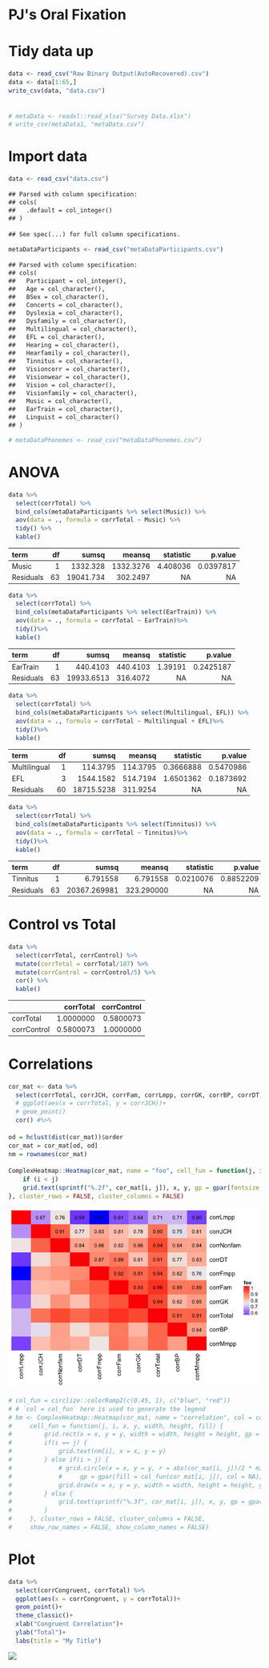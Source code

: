 PJ's Oral Fixation
================

Tidy data up
============

``` r
data <- read_csv("Raw Binary Output(AutoRecovered).csv")
data <- data[1:65,]
write_csv(data, "data.csv")


# metaData <- readxl::read_xlsx("Survey Data.xlsx")
# write_csv(metaData1, "metaData.csv")
```

Import data
===========

``` r
data <- read_csv("data.csv")
```

    ## Parsed with column specification:
    ## cols(
    ##   .default = col_integer()
    ## )

    ## See spec(...) for full column specifications.

``` r
metaDataParticipants <- read_csv("metaDataParticipants.csv")
```

    ## Parsed with column specification:
    ## cols(
    ##   Participant = col_integer(),
    ##   Age = col_character(),
    ##   BSex = col_character(),
    ##   Concerts = col_character(),
    ##   Dyslexia = col_character(),
    ##   Dysfamily = col_character(),
    ##   Multilingual = col_character(),
    ##   EFL = col_character(),
    ##   Hearing = col_character(),
    ##   Hearfamily = col_character(),
    ##   Tinnitus = col_character(),
    ##   Visioncorr = col_character(),
    ##   Visionwear = col_character(),
    ##   Vision = col_character(),
    ##   Visionfamily = col_character(),
    ##   Music = col_character(),
    ##   EarTrain = col_character(),
    ##   Linguist = col_character()
    ## )

``` r
# metaDataPhonemes <- read_csv("metaDataPhonemes.csv")
```

ANOVA
=====

``` r
data %>% 
  select(corrTotal) %>% 
  bind_cols(metaDataParticipants %>% select(Music)) %>% 
  aov(data = ., formula = corrTotal ~ Music) %>% 
  tidy() %>% 
  kable()
```

| term      |   df|      sumsq|     meansq|  statistic|    p.value|
|:----------|----:|----------:|----------:|----------:|----------:|
| Music     |    1|   1332.328|  1332.3276|   4.408036|  0.0397817|
| Residuals |   63|  19041.734|   302.2497|         NA|         NA|

``` r
data %>% 
  select(corrTotal) %>% 
  bind_cols(metaDataParticipants %>% select(EarTrain)) %>% 
  aov(data = ., formula = corrTotal ~ EarTrain)%>% 
  tidy()%>% 
  kable()
```

| term      |   df|       sumsq|    meansq|  statistic|    p.value|
|:----------|----:|-----------:|---------:|----------:|----------:|
| EarTrain  |    1|    440.4103|  440.4103|    1.39191|  0.2425187|
| Residuals |   63|  19933.6513|  316.4072|         NA|         NA|

``` r
data %>% 
  select(corrTotal) %>% 
  bind_cols(metaDataParticipants %>% select(Multilingual, EFL)) %>% 
  aov(data = ., formula = corrTotal ~ Multilingual + EFL)%>% 
  tidy()%>% 
  kable()
```

| term         |   df|       sumsq|    meansq|  statistic|    p.value|
|:-------------|----:|-----------:|---------:|----------:|----------:|
| Multilingual |    1|    114.3795|  114.3795|  0.3666888|  0.5470986|
| EFL          |    3|   1544.1582|  514.7194|  1.6501362|  0.1873692|
| Residuals    |   60|  18715.5238|  311.9254|         NA|         NA|

``` r
data %>% 
  select(corrTotal) %>% 
  bind_cols(metaDataParticipants %>% select(Tinnitus)) %>% 
  aov(data = ., formula = corrTotal ~ Tinnitus)%>% 
  tidy()%>% 
  kable()
```

| term      |   df|         sumsq|      meansq|  statistic|    p.value|
|:----------|----:|-------------:|-----------:|----------:|----------:|
| Tinnitus  |    1|      6.791558|    6.791558|  0.0210076|  0.8852209|
| Residuals |   63|  20367.269981|  323.290000|         NA|         NA|

Control vs Total
================

``` r
data %>% 
  select(corrTotal, corrControl) %>% 
  mutate(corrTotal = corrTotal/187) %>% 
  mutate(corrControl = corrControl/5) %>% 
  cor() %>% 
  kable()
```

|             |  corrTotal|  corrControl|
|-------------|----------:|------------:|
| corrTotal   |  1.0000000|    0.5800073|
| corrControl |  0.5800073|    1.0000000|

Correlations
============

``` r
cor_mat <- data %>% 
  select(corrTotal, corrJCH, corrFam, corrLmpp, corrGK, corrBP, corrDT, corrMmpp, corrFmpp, corrNonfam) %>% 
  # ggplot(aes(x = corrTotal, y = corrJCH))+
  # geom_point()
  cor() #%>% 

od = hclust(dist(cor_mat))$order
cor_mat = cor_mat[od, od]
nm = rownames(cor_mat)  

ComplexHeatmap::Heatmap(cor_mat, name = "foo", cell_fun = function(j, i, x, y, width, height, fill) {
    if (i < j)
    grid.text(sprintf("%.2f", cor_mat[i, j]), x, y, gp = gpar(fontsize = 10))
}, cluster_rows = FALSE, cluster_columns = FALSE)
```

![](README_files/figure-markdown_github/unnamed-chunk-5-1.png)

``` r
# col_fun = circlize::colorRamp2(c(0.45, 1), c("blue", "red"))
# # `col = col_fun` here is used to generate the legend
# hm <- ComplexHeatmap::Heatmap(cor_mat, name = "correlation", col = col_fun, rect_gp = gpar(type = "none"), 
#     cell_fun = function(j, i, x, y, width, height, fill) {
#         grid.rect(x = x, y = y, width = width, height = height, gp = gpar(col = "grey", fill = NA))
#         if(i == j) {
#             grid.text(nm[i], x = x, y = y)
#         } else if(i > j) {
#             # grid.circle(x = x, y = y, r = abs(cor_mat[i, j])/2 * min(unit.c(width, height)), 
#             #     gp = gpar(fill = col_fun(cor_mat[i, j]), col = NA))
#             grid.draw(x = x, y = y, width = width, height = height, gp = gpar(fill = col_fun(cor_mat[i, j]), col = NA))
#         } else {
#             grid.text(sprintf("%.3f", cor_mat[i, j]), x, y, gp = gpar(fontsize = 8))
#         }
#     }, cluster_rows = FALSE, cluster_columns = FALSE,
#     show_row_names = FALSE, show_column_names = FALSE)
```

Plot
====

``` r
data %>% 
  select(corrCongruent, corrTotal) %>% 
  ggplot(aes(x = corrCongruent, y = corrTotal))+
  geom_point()+
  theme_classic()+
  xlab("Congruent Correlation")+
  ylab("Total")+
  labs(title = "My Title")
```

![](README_files/figure-markdown_github/unnamed-chunk-6-1.png)
